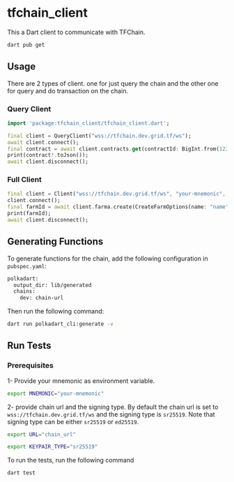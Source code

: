 # tfchain_client

This a Dart client to communicate with TFChain.

```bash
dart pub get
```

## Usage

There are 2 types of client. one for just query the chain and the other one for query and do transaction on the chain.

### Query Client

```dart
import 'package:tfchain_client/tfchain_client.dart';

final client = QueryClient("wss://tfchain.dev.grid.tf/ws");
await client.connect();
final contract = await client.contracts.get(contractId: BigInt.from(123456));
print(contract!.toJson());
await client.disconnect();
```

### Full Client

```dart
final client = Client("wss://tfchain.dev.grid.tf/ws", "your-mnemonic", "sr25519");
client.connect();
final farmId = await client.farma.create(CreateFarmOptions(name: "name"));
print(farmId);
await client.disconnect();
```

## Generating Functions

To generate functions for the chain, add the following configuration in `pubspec.yaml`:

```bash
polkadart:
  output_dir: lib/generated
  chains:
    dev: chain-url
```

Then run the following command:

```bash
dart run polkadart_cli:generate -v
```

## Run Tests

### Prerequisites

1- Provide your mnemonic as environment variable.

```bash
export MNEMONIC="your-mnemonic"
```

2- provide chain url and the signing type.
By default the chain url is set to `wss://tfchain.dev.grid.tf/ws` and the signing type is `sr25519`. Note that signing type can be either `sr25519` or `ed25519`.

```bash
export URL="chain_url"
```

```bash
export KEYPAIR_TYPE="sr25519"
```

To run the tests, run the following command

```bash
dart test
```
